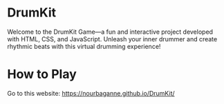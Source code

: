 # DrumKit
Welcome to the DrumKit Game—a fun and interactive project developed with HTML, CSS, and JavaScript. Unleash your inner drummer and create rhythmic beats with this virtual drumming experience!

# How to Play
Go to this website: https://nourbaganne.github.io/DrumKit/
